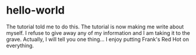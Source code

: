 # hello-world
The tutorial told me to do this.
The tutorial is now making me write about myself.
I refuse to give away any of my information and I am taking it to the grave.
Actually, I will tell you one thing...
I enjoy putting Frank's Red Hot on everything.
